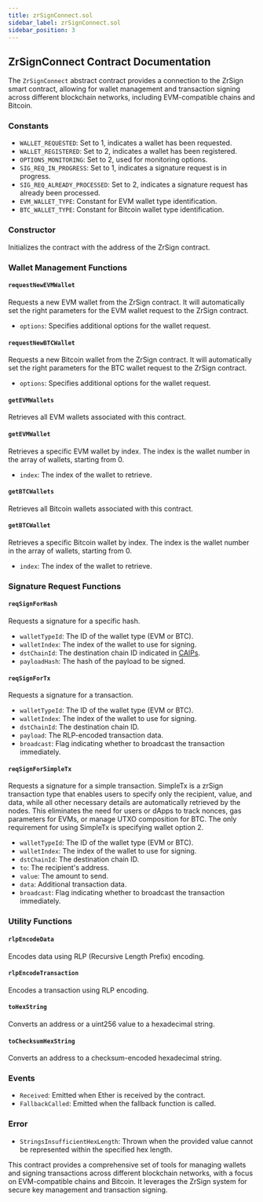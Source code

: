 ```yaml
---
title: zrSignConnect.sol
sidebar_label: zrSignConnect.sol
sidebar_position: 3
---
```


## ZrSignConnect Contract Documentation

The `ZrSignConnect` abstract contract provides a connection to the ZrSign smart contract, allowing for wallet management and transaction signing across different blockchain networks, including EVM-compatible chains and Bitcoin.

### Constants

- `WALLET_REQUESTED`: Set to 1, indicates a wallet has been requested.
- `WALLET_REGISTERED`: Set to 2, indicates a wallet has been registered.
- `OPTIONS_MONITORING`: Set to 2, used for monitoring options.
- `SIG_REQ_IN_PROGRESS`: Set to 1, indicates a signature request is in progress.
- `SIG_REQ_ALREADY_PROCESSED`: Set to 2, indicates a signature request has already been processed.
- `EVM_WALLET_TYPE`: Constant for EVM wallet type identification.
- `BTC_WALLET_TYPE`: Constant for Bitcoin wallet type identification.

### Constructor

Initializes the contract with the address of the ZrSign contract.

### Wallet Management Functions

#### `requestNewEVMWallet`

Requests a new EVM wallet from the ZrSign contract. It will automatically set the right parameters for the EVM wallet request to the ZrSign contract.

- `options`: Specifies additional options for the wallet request.

#### `requestNewBTCWallet`

Requests a new Bitcoin wallet from the ZrSign contract. It will automatically set the right parameters for the BTC wallet request to the ZrSign contract.

- `options`: Specifies additional options for the wallet request.

#### `getEVMWallets`

Retrieves all EVM wallets associated with this contract.

#### `getEVMWallet`

Retrieves a specific EVM wallet by index. The index is the wallet number in the array of wallets, starting from 0.

- `index`: The index of the wallet to retrieve.

#### `getBTCWallets`

Retrieves all Bitcoin wallets associated with this contract.

#### `getBTCWallet`

Retrieves a specific Bitcoin wallet by index. The index is the wallet number in the array of wallets, starting from 0.

- `index`: The index of the wallet to retrieve.

### Signature Request Functions

#### `reqSignForHash`

Requests a signature for a specific hash.

- `walletTypeId`: The ID of the wallet type (EVM or BTC).
- `walletIndex`: The index of the wallet to use for signing.
- `dstChainId`: The destination chain ID indicated in [CAIPs](../releases/addresses.md#caips-for-zrSign).
- `payloadHash`: The hash of the payload to be signed.

#### `reqSignForTx`

Requests a signature for a transaction.

- `walletTypeId`: The ID of the wallet type (EVM or BTC).
- `walletIndex`: The index of the wallet to use for signing.
- `dstChainId`: The destination chain ID.
- `payload`: The RLP-encoded transaction data.
- `broadcast`: Flag indicating whether to broadcast the transaction immediately.

#### `reqSignForSimpleTx`

Requests a signature for a simple transaction. SimpleTx is a zrSign transaction type that enables users to specify only the recipient, value, and data, while all other necessary details are automatically retrieved by the nodes. This eliminates the need for users or dApps to track nonces, gas parameters for EVMs, or manage UTXO composition for BTC. The only requirement for using SimpleTx is specifying wallet option 2.

- `walletTypeId`: The ID of the wallet type (EVM or BTC).
- `walletIndex`: The index of the wallet to use for signing.
- `dstChainId`: The destination chain ID.
- `to`: The recipient's address.
- `value`: The amount to send.
- `data`: Additional transaction data.
- `broadcast`: Flag indicating whether to broadcast the transaction immediately.

### Utility Functions

#### `rlpEncodeData`

Encodes data using RLP (Recursive Length Prefix) encoding.

#### `rlpEncodeTransaction`

Encodes a transaction using RLP encoding.

#### `toHexString`

Converts an address or a uint256 value to a hexadecimal string.

#### `toChecksumHexString`

Converts an address to a checksum-encoded hexadecimal string.

### Events

- `Received`: Emitted when Ether is received by the contract.
- `FallbackCalled`: Emitted when the fallback function is called.

### Error

- `StringsInsufficientHexLength`: Thrown when the provided value cannot be represented within the specified hex length.

This contract provides a comprehensive set of tools for managing wallets and signing transactions across different blockchain networks, with a focus on EVM-compatible chains and Bitcoin. It leverages the ZrSign system for secure key management and transaction signing.

